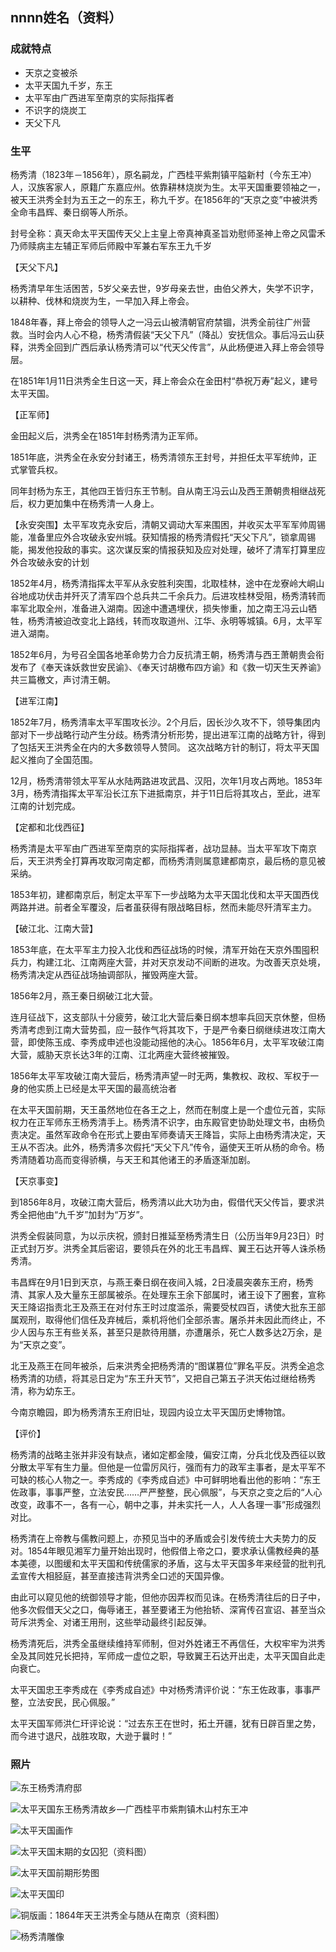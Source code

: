 ## nnnn姓名（资料）

### 成就特点

- 天京之变被杀
- 太平天国九千岁，东王
- 太平军由广西进军至南京的实际指挥者
- 不识字的烧炭工
- 天父下凡


### 生平

杨秀清（1823年－1856年），原名嗣龙，广西桂平紫荆镇平隘新村（今东王冲）人，汉族客家人，原籍广东嘉应州。依靠耕林烧炭为生。太平天国重要领袖之一，被天王洪秀全封为五王之一的东王，称九千岁。在1856年的“天京之变”中被洪秀全命韦昌辉、秦日纲等人所杀。

封号全称：真天命太平天国传天父上主皇上帝真神真圣旨劝慰师圣神上帝之风雷禾乃师赎病主左辅正军师后师殿中军兼右军东王九千岁

【天父下凡】

杨秀清早年生活困苦，5岁父亲去世，9岁母亲去世，由伯父养大，失学不识字，以耕种、伐林和烧炭为生，一早加入拜上帝会。

1848年春，拜上帝会的领导人之一冯云山被清朝官府禁锢，洪秀全前往广州营救。当时会内人心不稳，杨秀清假装“天父下凡”（降乩）安抚信众。事后冯云山获释，洪秀全回到广西后承认杨秀清可以“代天父传言”，从此杨便进入拜上帝会领导层。

在1851年1月11日洪秀全生日这一天，拜上帝会众在金田村“恭祝万寿”起义，建号太平天国。

【正军师】

金田起义后，洪秀全在1851年封杨秀清为正军师。

1851年底，洪秀全在永安分封诸王，杨秀清领东王封号，并担任太平军统帅，正式掌管兵权。

同年封杨为东王，其他四王皆归东王节制。自从南王冯云山及西王萧朝贵相继战死后，权力更加集中在杨秀清一人身上。

【永安突围】太平军攻克永安后，清朝又调动大军来围困，并收买太平军军帅周锡能，准备里应外合攻破永安州城。获知情报的杨秀清假托“天父下凡”，锁拿周锡能，揭发他投敌的事实。这次谋反案的情报获知及应对处理，破坏了清军打算里应外合攻破永安的计划

1852年4月，杨秀清指挥太平军从永安胜利突围，北取桂林，途中在龙寮岭大峒山谷地成功伏击并歼灭了清军四个总兵共二千余兵力。后进攻桂林受阻，杨秀清转而率军北取全州，准备进入湖南。因途中遭遇埋伏，损失惨重，加之南王冯云山牺牲，杨秀清被迫改变北上路线，转而攻取道州、江华、永明等城镇。6月，太平军进入湖南。

1852年6月，为号召全国各地革命势力合力反抗清王朝，杨秀清与西王萧朝贵会衔发布了《奉天诛妖救世安民谕》、《奉天讨胡檄布四方谕》和《救一切天生天养谕》共三篇檄文，声讨清王朝。

【进军江南】

1852年7月，杨秀清率太平军围攻长沙。2个月后，因长沙久攻不下，领导集团内部对下一步战略行动产生分歧。杨秀清分析形势，提出进军江南的战略方针，得到了包括天王洪秀全在内的大多数领导人赞同。  这次战略方针的制订，将太平天国起义推向了全国范围。

12月，杨秀清带领太平军从水陆两路进攻武昌、汉阳，次年1月攻占两地。1853年3月，杨秀清指挥太平军沿长江东下进抵南京，并于11日后将其攻占，至此，进军江南的计划完成。

【定都和北伐西征】

杨秀清是太平军由广西进军至南京的实际指挥者，战功显赫。当太平军攻下南京后，天王洪秀全打算再攻取河南定都，而杨秀清则属意建都南京，最后杨的意见被采纳。

1853年初，建都南京后，制定太平军下一步战略为太平天国北伐和太平天国西伐两路并进。前者全军覆没，后者虽获得有限战略目标，然而未能尽歼清军主力。



【破江北、江南大营】

1853年底，在太平军主力投入北伐和西征战场的时候，清军开始在天京外围囤积兵力，构建江北、江南两座大营，并对天京发动不间断的进攻。为改善天京处境，杨秀清决定从西征战场抽调部队，摧毁两座大营。

1856年2月，燕王秦日纲破江北大营。

连月征战下，这支部队十分疲劳，破江北大营后秦日纲本想率兵回天京休整，但杨秀清考虑到江南大营势孤，应一鼓作气将其攻下，于是严令秦日纲继续进攻江南大营，即使陈玉成、李秀成申述也没能动摇他的决心。1856年6月，太平军攻破江南大营，威胁天京长达3年的江南、江北两座大营终被摧毁。

1856年太平军攻破江南大营后，杨秀清声望一时无两，集教权、政权、军权于一身的他实质上已经是太平天国的最高统治者



在太平天国前期，天王虽然地位在各王之上，然而在制度上是一个虚位元首，实际权力在正军师东王杨秀清手上。杨秀清不识字，由东殿官吏协助处理文书，由杨负责决定。虽然军政命令在形式上要由军师奏请天王降旨，实际上由杨秀清决定，天王从不否决。此外，杨秀清多次假托“天父下凡”传令，逼使天王听从杨的命令。杨秀清随着功高而变得骄横，与天王和其他诸王的矛盾逐渐加剧。

【天京事变】

到1856年8月，攻破江南大营后，杨秀清以此大功为由，假借代天父传旨，要求洪秀全把他由“九千岁”加封为“万岁”。

洪秀全假装同意，为以示庆祝，颁封日推延至杨秀清生日（公历当年9月23日）时正式封万岁。洪秀全其后密诏，要领兵在外的北王韦昌辉、翼王石达开等人诛杀杨秀清。

韦昌辉在9月1日到天京，与燕王秦日纲在夜间入城，2日凌晨突袭东王府，杨秀清、其家人及大量东王部属被杀。在处理东王余下部属时，诸王设下了圈套，宣称天王降诏指责北王及燕王在对付东王时过度滥杀，需要受杖四百，诱使大批东王部属观刑，取得他们信任及弃械后，乘机将他们全部杀害。屠杀并未因此而终止，不少人因与东王有些关系，甚至只是款待用膳，亦遭屠杀，死亡人数多达2万余，是为“天京之变”。

北王及燕王在同年被杀，后来洪秀全把杨秀清的“图谋篡位”罪名平反。洪秀全追念杨秀清的功绩，将其忌日定为“东王升天节”，又把自己第五子洪天佑过继给杨秀清，称为幼东王。

今南京瞻园，即为杨秀清东王府旧址，现园内设立太平天国历史博物馆。

【评价】

杨秀清的战略主张并非没有缺点，诸如定都金陵，偏安江南，分兵北伐及西征以致分散太平军有生力量。但他是一位雷厉风行，强而有力的政军主事者，是太平军不可缺的核心人物之一。李秀成的《李秀成自述》中可鲜明地看出他的影响：“东王佐政事，事事严整，立法安民……严严整整，民心佩服”，与天京之变之后的“人心改变，政事不一，各有一心，朝中之事，并未实托一人，人人各理一事”形成强烈对比。

杨秀清在上帝教与儒教问题上，亦预见当中的矛盾或会引发传统士大夫势力的反对。1854年眼见湘军力量开始出现时，他假借上帝之口，要求承认儒教经典的基本美德，以图缓和太平天国和传统儒家的矛盾，这与太平天国多年来经营的批判孔孟宣传大相胫庭，甚至直接违背洪秀全口述的天国异像。

由此可以窥见他的统御领导才能，但他亦因弄权而见诛。在杨秀清往后的日子中，他多次假借天父之口，侮辱诸王，甚至要诸王为他抬轿、深宵传召宣诏、甚至当众苛斥洪秀全、对诸王用刑，这些举动最终引起反弹。

杨秀清死后，洪秀全虽继续维持军师制，但对外姓诸王不再信任，大权牢牢为洪秀全及其同姓兄长把持，军师成一虚位之职，导致翼王石达开出走，太平天国自此走向衰亡。



太平天国忠王李秀成在《李秀成自述》中对杨秀清评价说：“东王佐政事，事事严整，立法安民，民心佩服。”

太平天国军师洪仁玕评论说：“过去东王在世时，拓土开疆，犹有日辟百里之势，而今进寸退尺，战胜攻取，大逊于曩时！”

### 照片

![东王杨秀清府邸](东王杨秀清府邸.jpg)

![太平天国东王杨秀清故乡—广西桂平市紫荆镇木山村东王冲](太平天国东王杨秀清故乡—广西桂平市紫荆镇木山村东王冲.jpg)

![太平天国画作](太平天国画作.png)

![太平天国末期的女囚犯（资料图）](太平天国末期的女囚犯（资料图）.jpg)

![太平天国前期形势图](太平天国前期形势图.gif)

![太平天国印](太平天国印.jpeg)

![铜版画：1864年天王洪秀全与随从在南京（资料图）](铜版画：1864年天王洪秀全与随从在南京（资料图）.png)

![杨秀清雕像](杨秀清雕像.jpg)